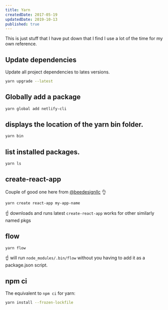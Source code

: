```yaml
---
title: Yarn
createdDate: 2017-05-19
updatedDate: 2019-10-13
published: true
---
```


This is just stuff that I have put down that I find I use a lot of the
time for my own reference.

## Update dependencies

Update all project dependencies to lates versions.

```bash
yarn upgrade --latest
```

## Globally add a package

```bash
yarn global add netlify-cli
```

## displays the location of the yarn bin folder.

```bash
yarn bin
```

## list installed packages.

```bash
yarn ls
```

## create-react-app

Couple of good one here from
[@beedesignllc](https://twitter.com/beedesignllc) 👌

```bash
yarn create react-app my-app-name
```

☝️ downloads and runs latest `create-react-app` works for other
similarly named pkgs

## flow

```bash
yarn flow
```

☝️ will run `node_modules/.bin/flow` without you having to add it as a
package.json script.

## npm ci

The equivalent to `npm ci` for yarn:

```bash
yarn install --frozen-lockfile
```
